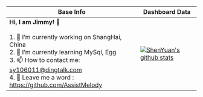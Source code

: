 |Base Info|Dashboard Data|
|----------------------------------------------------------------------|----------------------------------------------------------------------|
| __Hi, I am Jimmy! 👋__<br/><br/>1. 🔭 I’m currently working on ShangHai, China<br/>2. 🌱 I’m currently learning MySql, Egg<br/>3. 📫 How to contact me: sy106011@dingtalk.com<br/>4. 💬 Leave me a word : https://github.com/AssistMelody | [![ShenYuan's github stats](https://github-readme-stats.vercel.app/api?username=ShenYuan&show_icons=true&theme=dracula&bg_color=45,#e76344,#904e95)](https://github.com/anuraghazra/github-readme-stats) |

